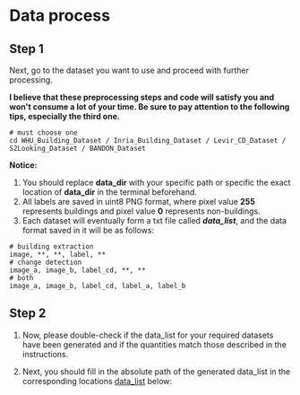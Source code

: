 # Data process

## Step 1
Next, go to the dataset you want to use and proceed with further processing. 

**I believe that these preprocessing steps and code will satisfy you and won't consume a lot of your time. Be sure to pay attention to the following tips, especially the third one.**
```shell script
# must choose one
cd WHU_Building_Dataset / Inria_Building_Dataset / Levir_CD_Dataset / S2Looking_Dataset / BANDON_Dataset
```
**Notice:** 
1. You should replace **data_dir** with your specific path or specific the exact location of **data_dir** in the terminal beforehand.
2. All labels are saved in uint8 PNG format, where pixel value **255** represents buildings and pixel value **0** represents non-buildings.
3. Each dataset will eventually form a txt file called ***data_list***, and the data format saved in it will be as follows:
```
# building extraction
image, **, **, label, ** 
# change detection
image_a, image_b, label_cd, **, **
# both
image_a, image_b, label_cd, label_a, label_b
```

## Step 2

1. Now, please double-check if the data_list for your required datasets have been generated and if the quantities match those described in the instructions.

2. Next, you should fill in the absolute path of the generated data_list in the corresponding locations [data_list](data_list/) below:
